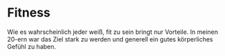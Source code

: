 # Fitness
Wie es wahrscheinlich jeder weiß, fit zu sein bringt nur Vorteile. In meinen 20-ern war das Ziel stark zu werden und generell ein gutes körperliches Gefühl zu haben.